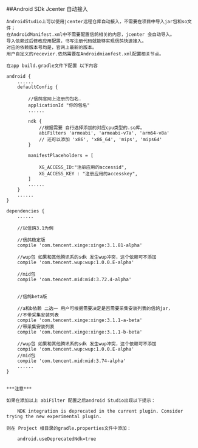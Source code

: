 

##Android SDk Jcenter 自动接入


    AndroidStudio上可以使用jcenter远程仓库自动接入，不需要在项目中导入jar包和so文件；
    在AndroidManifest.xml中不需要配置信鸽相关的内容，jcenter 会自动导入。
    导入依赖过后修改应用配置，书写注册代码就能够实现信鸽快速接入。 
    对应的依赖版本号均是，官网上最新的版本。
    用户自定义的recevier.依然需要在Androidmianfest.xml配置相关节点。

    在app build.gradle文件下配置 以下内容
    
    android {
        ......
        defaultConfig {

            //信鸽官网上注册的包名.
            applicationId "你的包名" 
            ......

            ndk {
                //根据需要 自行选择添加的对应cpu类型的.so库。 
                abiFilters 'armeabi', 'armeabi-v7a', 'arm64-v8a' 
                // 还可以添加 'x86', 'x86_64', 'mips', 'mips64'
            }

            manifestPlaceholders = [

                XG_ACCESS_ID:"注册应用的accessid",
                XG_ACCESS_KEY : "注册应用的accesskey",
            ]
            ......
        }
        ......
    }

    dependencies {
        ......
        
        //以信鸽3.1为例
        
        //信鸽稳定版
        compile 'com.tencent.xinge:xinge:3.1.81-alpha'
        
        //wup包 如果和其他腾讯系的sdk 发生wup冲突，这个依赖可不添加
        compile 'com.tencent.wup:wup:1.0.0.E-alpha'
        
        //mid包
        compile 'com.tencent.mid:mid:3.72.4-alpha'
    
    
        //信鸽beta版
        
        //a和b依赖 二选一 用户可根据需要决定是否需要采集安装列表的信鸽jar，
        //不带采集安装列表
        compile 'com.tencent.xinge:xinge:3.1.1-a-beta' 
        //带采集安装列表
        compile 'com.tencent.xinge:xinge:3.1.1-b-beta'
    
        //wup包 如果和其他腾讯系的sdk 发生wup冲突，这个依赖可不添加
        compile 'com.tencent.wup:wup:1.0.0.E-alpha'
        //mid包
        compile 'com.tencent.mid:mid:3.74-alpha'
        ......
    }
  

    ***注意*** 

    如果在添加以上 abiFilter 配置之后android Studio出现以下提示：

        NDK integration is deprecated in the current plugin. Consider trying the new experimental plugin.

    则在 Project 根目录的gradle.properties文件中添加：

        android.useDeprecatedNdk=true



